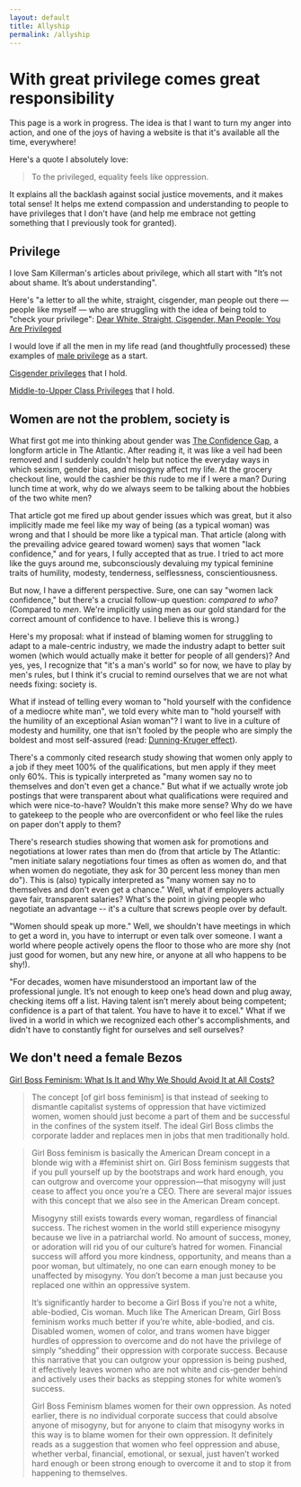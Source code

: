 ```yaml
---
layout: default
title: Allyship
permalink: /allyship
---
```


# With great privilege comes great responsibility

This page is a work in progress. The idea is that I want to turn my anger into action, and one of the joys of having a website is that it's available all the time, everywhere!

Here's a quote I absolutely love:

> To the privileged, equality feels like oppression.

It explains all the backlash against social justice movements, and it makes total sense! It helps me extend compassion and understanding to people to have privileges that I don't have (and help me embrace not getting something that I previously took for granted).

## Privilege

I love Sam Killerman's articles about privilege, which all start with "It’s not about shame. It’s about understanding".

Here's "a letter to all the white, straight, cisgender, man people out there — people like myself — who are struggling with the idea of being told to "check your privilege": [Dear White, Straight, Cisgender, Man People: You Are Privileged](https://www.itspronouncedmetrosexual.com/2014/05/dear-white-straight-cisgender-men-privilege/)

I would love if all the men in my life read (and thoughtfully processed) these examples of [male privilege](https://www.itspronouncedmetrosexual.com/2012/11/30-examples-of-male-privilege/) as a start.

[Cisgender privileges](https://www.itspronouncedmetrosexual.com/2011/11/list-of-cisgender-privileges/) that I hold.

[Middle-to-Upper Class Privileges](https://www.itspronouncedmetrosexual.com/2012/10/list-of-upperclass-privilege/) that I hold.

## Women are not the problem, society is

What first got me into thinking about gender was [The Confidence Gap](https://www.theatlantic.com/magazine/archive/2014/05/the-confidence-gap/359815/), a longform article in The Atlantic. After reading it, it was like a veil had been removed and I suddenly couldn't help but notice the everyday ways in which sexism, gender bias, and misogyny affect my life. At the grocery checkout line, would the cashier be *this* rude to me if I were a man? During lunch time at work, why do we always seem to be talking about the hobbies of the two white men?

That article got me fired up about gender issues which was great, but it also implicitly made me feel like my way of being (as a typical woman) was wrong and that I should be more like a typical man. That article (along with the prevailing advice geared toward women) says that women "lack confidence," and for years, I fully accepted that as true. I tried to act more like the guys around me, subconsciously devaluing my typical feminine traits of humility, modesty, tenderness, selflessness, conscientiousness.

But now, I have a different perspective. Sure, one can say "women lack confidence," but there's a crucial follow-up question: *compared to who?* (Compared to *men*. We're implicitly using men as our gold standard for the correct amount of confidence to have. I believe this is wrong.)

Here's my proposal: what if instead of blaming women for struggling to adapt to a male-centric industry, we made the industry adapt to better suit women (which would actually make it better for people of all genders)? And yes, yes, I recognize that "it's a man's world" so for now, we have to play by men's rules, but I think it's crucial to remind ourselves that we are not what needs fixing: society is.

What if instead of telling every woman to "hold yourself with the confidence of a mediocre white man", we told every white man to "hold yourself with the humility of an exceptional Asian woman"? I want to live in a culture of modesty and humility, one that isn't fooled by the people who are simply the boldest and most self-assured (read: [Dunning-Kruger effect](https://en.wikipedia.org/wiki/Dunning%E2%80%93Kruger_effect?useskin=vector)).

There's a commonly cited research study showing that women only apply to a job if they meet 100% of the qualifications, but men apply if they meet only 60%. This is typically interpreted as "many women say no to themselves and don't even get a chance." But what if we actually wrote job postings that were transparent about what qualifications were required and which were nice-to-have? Wouldn't this make more sense? Why do we have to gatekeep to the people who are overconfident or who feel like the rules on paper don't apply to them?

There's research studies showing that women ask for promotions and negotiations at lower rates than men do (from that article by The Atlantic: "men initiate salary negotiations four times as often as women do, and that when women do negotiate, they ask for 30 percent less money than men do"). This is (also) typically interpreted as "many women say no to themselves and don't even get a chance." Well, what if employers actually gave fair, transparent salaries? What's the point in giving people who negotiate an advantage -- it's a culture that screws people over by default.

"Women should speak up more." Well, we shouldn't have meetings in which to get a word in, you have to interrupt or even talk over someone. I want a world where people actively opens the floor to those who are more shy (not just good for women, but any new hire, or anyone at all who happens to be shy!).

"For decades, women have misunderstood an important law of the professional jungle. It’s not enough to keep one’s head down and plug away, checking items off a list. Having talent isn’t merely about being competent; confidence is a part of that talent. You have to have it to excel." What if we lived in a world in which we recognized each other's accomplishments, and didn't have to constantly fight for ourselves and sell ourselves?

## We don't need a female Bezos

[Girl Boss Feminism: What Is It and Why We Should Avoid It at All Costs?](https://femonomic.com/girl-boss-feminism-what-is-it-and-why-we-should-avoid-it-at-all-costs/)

> The concept [of girl boss feminism] is that instead of seeking to dismantle capitalist systems of oppression that have victimized women, women should just become a part of them and be successful in the confines of the system itself. The ideal Girl Boss climbs the corporate ladder and replaces men in jobs that men traditionally hold.

> Girl Boss feminism is basically the American Dream concept in a blonde wig with a #feminist shirt on. Girl Boss feminism suggests that if you pull yourself up by the bootstraps and work hard enough, you can outgrow and overcome your oppression—that misogyny will just cease to affect you once you’re a CEO. There are several major issues with this concept that we also see in the American Dream concept.
>
> Misogyny still exists towards every woman, regardless of financial success. The richest women in the world still experience misogyny because we live in a patriarchal world. No amount of success, money, or adoration will rid you of our culture’s hatred for women. Financial success will afford you more kindness, opportunity, and means than a poor woman, but ultimately, no one can earn enough money to be unaffected by misogyny. You don’t become a man just because you replaced one within an oppressive system.
>
> It’s significantly harder to become a Girl Boss if you’re not a white, able-bodied, Cis woman. Much like The American Dream, Girl Boss feminism works much better if you’re white, able-bodied, and cis. Disabled women, women of color, and trans women have bigger hurdles of oppression to overcome and do not have the privilege of simply “shedding” their oppression with corporate success. Because this narrative that you can outgrow your oppression is being pushed, it effectively leaves women who are not white and cis-gender behind and actively uses their backs as stepping stones for white women’s success.
>
> Girl Boss Feminism blames women for their own oppression. As noted earlier, there is no individual corporate success that could absolve anyone of misogyny, but for anyone to claim that misogyny works in this way is to blame women for their own oppression. It definitely reads as a suggestion that women who feel oppression and abuse, whether verbal, financial, emotional, or sexual, just haven’t worked hard enough or been strong enough to overcome it and to stop it from happening to themselves.

